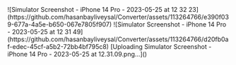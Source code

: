 <?xml version="1.0" encoding="UTF-8" standalone="no"?>
<document type="com.apple.InterfaceBuilder3.CocoaTouch.XIB" version="3.0" toolsVersion="13142" targetRuntime="iOS.CocoaTouch" propertyAccessControl="none" useAutolayout="YES" useTraitCollections="YES" useSafeAreas="YES" colorMatched="YES">
    <dependencies>
        <plugIn identifier="com.apple.InterfaceBuilder.IBCocoaTouchPlugin" version="12042"/>
    </dependencies>
    <objects>
        <placeholder placeholderIdentifier="IBFilesOwner" id="-1" userLabel="File's Owner"/>
        <placeholder placeholderIdentifier="IBFirstResponder" id="-2" customClass="UIResponder"/>![Simulator Screenshot - iPhone 14 Pro - 2023-05-25 at 12 32 23](https://github.com/hasanbayliveysal/Converter/assets/113264766/e390f039-677a-4a5e-b650-067e7805f907)
![Simulator Screenshot - iPhone 14 Pro - 2023-05-25 at 12 31 49](https://github.com/hasanbayliveysal/Converter/assets/113264766/d20fb0af-edec-45cf-a5b2-72bb4bf795c8)
[Uploading Simulator Screenshot - iPhone 14 Pro - 2023-05-25 at 12.31.09.png…]()
    </objects>

</document>
